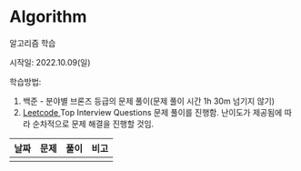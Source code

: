 # Algorithm
알고리즘 학습

시작일: 2022.10.09(일)

학습방법: 

1. 백준 - 분야별 브론즈 등급의 문제 풀이(문제 풀이 시간 1h 30m 넘기지 않기)
1. [Leetcode ](https://leetcode.com/explore/interview/card/top-interview-questions-easy/)Top Interview Questions 문제 풀이를 진행함. 난이도가 제공됨에 따라 순차적으로 문제 해결을 진행할 것임.



| 날짜 | 문제 | 풀이 | 비고 |
| :--: | :--: | :--: | :--: |
|      |      |      |      |

